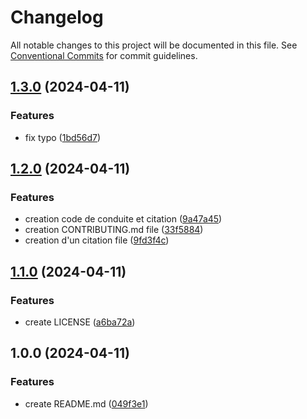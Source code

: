 # Changelog

All notable changes to this project will be documented in this file. See
[Conventional Commits](https://conventionalcommits.org) for commit guidelines.

## [1.3.0](https://github.com/formation-git-lkuhn/QuartoDemo/compare/v1.2.0...v1.3.0) (2024-04-11)


### Features

* fix typo ([1bd56d7](https://github.com/formation-git-lkuhn/QuartoDemo/commit/1bd56d7f0528670af080c8ba5cb0af35a67b384c))

## [1.2.0](https://github.com/formation-git-lkuhn/QuartoDemo/compare/v1.1.0...v1.2.0) (2024-04-11)


### Features

* creation code de conduite et citation ([9a47a45](https://github.com/formation-git-lkuhn/QuartoDemo/commit/9a47a45ad01e1ecb0d7a724a51d0cc6a25905edc))
* creation CONTRIBUTING.md file ([33f5884](https://github.com/formation-git-lkuhn/QuartoDemo/commit/33f5884c12cdeeb5197aafa81d98d2295a5baa9b))
* creation d'un citation file ([9fd3f4c](https://github.com/formation-git-lkuhn/QuartoDemo/commit/9fd3f4c13aa3ca8552f73602f4bb8a732400bd3b))

## [1.1.0](https://github.com/formation-git-lkuhn/QuartoDemo/compare/v1.0.0...v1.1.0) (2024-04-11)


### Features

* create LICENSE ([a6ba72a](https://github.com/formation-git-lkuhn/QuartoDemo/commit/a6ba72a1856b1e3d18bc53adc4e02d1fd0311c4a))

## 1.0.0 (2024-04-11)


### Features

* create README.md ([049f3e1](https://github.com/formation-git-lkuhn/QuartoDemo/commit/049f3e14641855ac20229518d7700f9e7f94fd7b))
